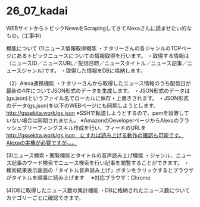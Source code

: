 # 26_07_kadai
WEBサイトからトピックNewsをScrapingしてきてAlexaさんに読ませたい的なもの。(工事中)

機能について
(1)ニュース情報取得機能
・ナタリーさんの各ジャンルのTOPページにあるトピックニュースについての情報取得を行います。
・取得する情報は（ニュースID／ニュースURL／配信日時／ニュースタイトル／ニュース記事／ニュースジャンル)です。
・取得した情報をDBに格納します。

（2）Alexa連携機能
・ナタリーさんから取得したニュース情報のうち配信日が最新の4件についてJSON形式のデータを生成します。
・JSON形式のデータは(gs.json)というファイル名でローカルに保存・上書きされます。
・JSON形式のデータ(gs.json)を以下のWEBページにも同期しようとします。
 http://gssekita.work/gs.json
 ※SSHで転送しようとするので、pemを設置していない場合は同期されません。
 ※AmazonのDeveloperページからAlexaのフラッシュブリーフィングスキル作成を行い、フィードのURLを
　 http://gssekita.work/gs.json　にすれば読み上げる動作の確認も可能です。Alexaの実機が必要ですが。。。

(3)ニュース検索・閲覧機能とタイトルの音声読み上げ機能
・ジャンル、ニュース記事のワード検索でニュース検索を行い記事を閲覧することができます。
・検索結果表示画面の「タイトル音声読み上げ」ボタンをクリックするとブラウザがタイトルを順番に読み上げます
　※対応ブラウザ：Chrome

(4)DBに取得したニュース数の集計機能
・DBに格納されたニュース数についてカテゴリーごとに確認できます。
